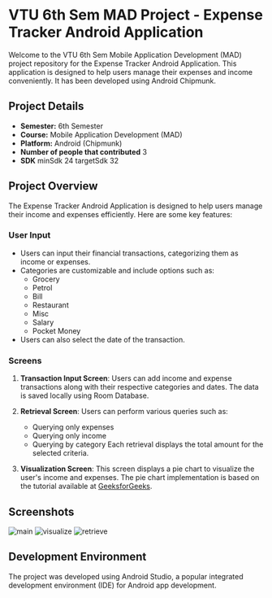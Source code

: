 # VTU 6th Sem MAD Project - Expense Tracker Android Application

Welcome to the VTU 6th Sem Mobile Application Development (MAD) project repository for the Expense Tracker Android Application. This application is designed to help users manage their expenses and income conveniently. It has been developed using Android Chipmunk.

## Project Details

- **Semester:** 6th Semester
- **Course:** Mobile Application Development (MAD)
- **Platform:** Android (Chipmunk)
- **Number of people that contributed** 3
- **SDK** minSdk 24
          targetSdk 32

## Project Overview

The Expense Tracker Android Application is designed to help users manage their income and expenses efficiently. Here are some key features:

### User Input

- Users can input their financial transactions, categorizing them as income or expenses.
- Categories are customizable and include options such as:
  - Grocery
  - Petrol
  - Bill
  - Restaurant
  - Misc
  - Salary
  - Pocket Money
- Users can also select the date of the transaction.

### Screens

1. **Transaction Input Screen**: Users can add income and expense transactions along with their respective categories and dates. The data is saved locally using Room Database.

2. **Retrieval Screen**: Users can perform various queries such as:
   - Querying only expenses
   - Querying only income
   - Querying by category
   Each retrieval displays the total amount for the selected criteria.

3. **Visualization Screen**: This screen displays a pie chart to visualize the user's income and expenses. The pie chart implementation is based on the tutorial available at [GeeksforGeeks](https://www.geeksforgeeks.org/how-to-add-a-pie-chart-into-an-android-application/).

## Screenshots
![main](https://github.com/Rak6869/income_expense_tracker_android/assets/67707536/09fb1c42-33c8-480b-9814-1548cd1efdec)
![visualize](https://github.com/Rak6869/income_expense_tracker_android/assets/67707536/5f9ba7b9-d644-4754-b6d1-94b6e02c6fd3)
![retrieve](https://github.com/Rak6869/income_expense_tracker_android/assets/67707536/012f563a-8571-4252-948b-8b02fd5594af)


## Development Environment

The project was developed using Android Studio, a popular integrated development environment (IDE) for Android app development.
